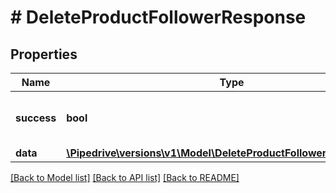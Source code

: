 # # DeleteProductFollowerResponse

## Properties

Name | Type | Description | Notes
------------ | ------------- | ------------- | -------------
**success** | **bool** | If the response is successful or not |
**data** | [**\Pipedrive\versions\v1\Model\DeleteProductFollowerResponseData**](DeleteProductFollowerResponseData.md) |  |

[[Back to Model list]](../../README.md#models) [[Back to API list]](../../README.md#endpoints) [[Back to README]](../../README.md)
